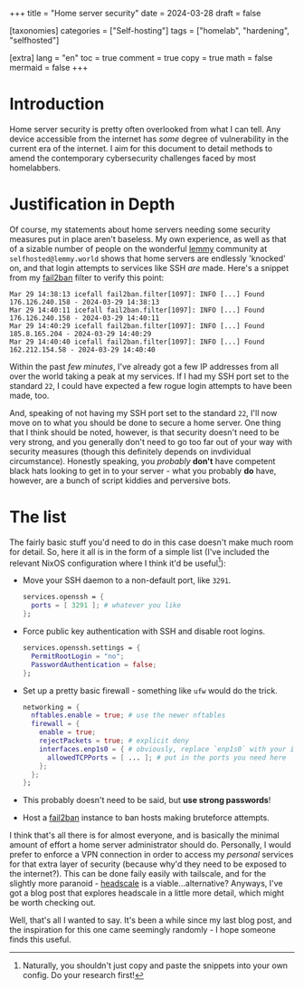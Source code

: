 +++
title = "Home server security"
date = 2024-03-28
draft = false

[taxonomies]
categories = ["Self-hosting"]
tags = ["homelab", "hardening", "selfhosted"]

[extra]
lang = "en"
toc = true
comment = true
copy = true
math = false
mermaid = false
+++

# Introduction

Home server security is pretty often overlooked from what I can tell.
Any device accessible from the internet has *some* degree of
vulnerability in the current era of the internet. I aim for this
document to detail methods to amend the contemporary cybersecurity
challenges faced by most homelabbers.

# Justification in Depth

Of course, my statements about home servers needing some security
measures put in place aren't baseless. My own experience, as well as
that of a sizable number of people on the wonderful
[lemmy](https://join-lemmy.org) community at
`selfhosted@lemmy.world` shows that home servers are endlessly 'knocked'
on, and that login attempts to services like SSH *are* made. Here's a
snippet from my [fail2ban](https://fail2ban.org) filter to
verify this point:

```
Mar 29 14:38:13 icefall fail2ban.filter[1097]: INFO [...] Found 176.126.240.158 - 2024-03-29 14:38:13
Mar 29 14:40:11 icefall fail2ban.filter[1097]: INFO [...] Found 176.126.240.158 - 2024-03-29 14:40:11
Mar 29 14:40:29 icefall fail2ban.filter[1097]: INFO [...] Found 185.8.165.204 - 2024-03-29 14:40:29
Mar 29 14:40:40 icefall fail2ban.filter[1097]: INFO [...] Found 162.212.154.58 - 2024-03-29 14:40:40
```

Within the past *few minutes*, I've already got a few IP addresses from
all over the world taking a peak at my services. If I had my SSH port
set to the standard `22`, I could have expected a few rogue login
attempts to have been made, too.

And, speaking of not having my SSH port set to the standard `22`, I'll
now move on to what you should be done to secure a home server. One
thing that I think should be noted, however, is that security doesn't
need to be very strong, and you generally don't need to go too far out
of your way with security measures (though this definitely depends on
invdividual circumstance). Honestly speaking, you *probably* **don't**
have competent black hats looking to get in to your server - what you
probably **do** have, however, are a bunch of script kiddies and
perversive bots.

# The list

The fairly basic stuff you'd need to do in this case doesn't make much
room for detail. So, here it all is in the form of a simple list (I've
included the relevant NixOS configuration where I think it'd be
useful[^1]):

-   Move your SSH daemon to a non-default port, like `3291`.
    ```nix
    services.openssh = {
      ports = [ 3291 ]; # whatever you like
    };
    ```

-   Force public key authentication with SSH and disable root logins.
    ```nix
    services.openssh.settings = {
      PermitRootLogin = "no";
      PasswordAuthentication = false;
    };
    ```

-   Set up a pretty basic firewall - something like `ufw` would do the trick.
    ```nix
    networking = {
      nftables.enable = true; # use the newer nftables
      firewall = {
        enable = true;
        rejectPackets = true; # explicit deny
        interfaces.enp1s0 = { # obviously, replace `enp1s0` with your interface
          allowedTCPPorts = [ ... ]; # put in the ports you need here
        };
      };
    };
    ```

-   This probably doesn't need to be said, but **use strong passwords**!

-   Host a [fail2ban](https://fail2ban.org) instance to ban hosts making bruteforce attempts.

I think that's all there is for almost everyone, and is basically the
minimal amount of effort a home server administrator should do.
Personally, I would prefer to enforce a VPN connection in order to
access my *personal* services for that extra layer of security (because
why'd they need to be exposed to the internet?). This can be done faily
easily with tailscale, and for the slightly more paranoid -
[headscale](https://headscale.net/) is a
viable...alternative? Anyways, I've got a blog post that explores
headscale in a little more detail, which might be worth checking out.

Well, that's all I wanted to say. It's been a while since my last blog
post, and the inspiration for this one came seemingly randomly - I hope
someone finds this useful.

[^1]: Naturally, you shouldn't just copy and paste the snippets into your own config. Do your research first!
 

